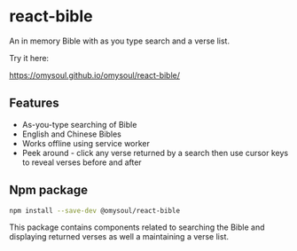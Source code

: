 # react-bible

An in memory Bible with as you type search and a verse list.

Try it here:

https://omysoul.github.io/omysoul/react-bible/

## Features

* As-you-type searching of Bible
* English and Chinese Bibles
* Works offline using service worker
* Peek around - click any verse returned by a search then use cursor keys to reveal verses before and after

## Npm package

```bash
npm install --save-dev @omysoul/react-bible
```

This package contains components related to searching the Bible and displaying returned verses as well a maintaining a verse list.  
